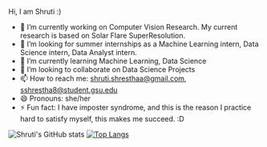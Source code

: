 



Hi, I am Shruti :)

- 🔭 I’m currently working on Computer Vision Research. My current research is based on Solar Flare SuperResolution.
- 🤔 I’m looking for summer internships as a Machine Learning intern, Data Science intern, Data Analyst intern.
- 🌱 I’m currently learning Machine Learning, Data Science
- 👯 I’m looking to collaborate on Data Science Projects
- 📫 How to reach me: shruti.shresthaa@gmail.com, sshrestha8@student.gsu.edu
- 😄 Pronouns: she/her
- ⚡ Fun fact: I have imposter syndrome, and this is the reason I practice hard to satisfy myself, this makes me succeed. :D 


![Shruti's GitHub stats](https://github-readme-stats.vercel.app/api?username=shrutishrestha&show_icons=true&theme=radical)
[![Top Langs](https://github-readme-stats.vercel.app/api/top-langs/?username=shrutishrestha&layout=compact)](https://github.com/shrutishrestha/github-readme-stats)


